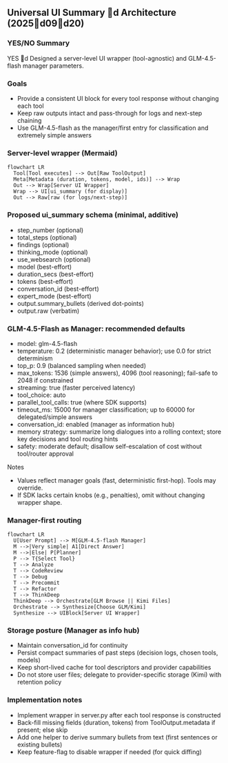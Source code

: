 ## Universal UI Summary d Architecture (2025d09d20)

### YES/NO Summary
YES d Designed a server-level UI wrapper (tool-agnostic) and GLM-4.5-flash manager parameters.

### Goals
- Provide a consistent UI block for every tool response without changing each tool
- Keep raw outputs intact and pass-through for logs and next-step chaining
- Use GLM-4.5-flash as the manager/first entry for classification and extremely simple answers

### Server-level wrapper (Mermaid)
```mermaid
flowchart LR
  Tool[Tool executes] --> Out[Raw ToolOutput]
  Meta[Metadata (duration, tokens, model, ids)] --> Wrap
  Out --> Wrap[Server UI Wrapper]
  Wrap --> UI[ui_summary (for display)]
  Out --> Raw[raw (for logs/next-step)]
```

### Proposed ui_summary schema (minimal, additive)
- step_number (optional)
- total_steps (optional)
- findings (optional)
- thinking_mode (optional)
- use_websearch (optional)
- model (best-effort)
- duration_secs (best-effort)
- tokens (best-effort)
- conversation_id (best-effort)
- expert_mode (best-effort)
- output.summary_bullets (derived dot-points)
- output.raw (verbatim)

### GLM-4.5-Flash as Manager: recommended defaults
- model: glm-4.5-flash
- temperature: 0.2 (deterministic manager behavior); use 0.0 for strict determinism
- top_p: 0.9 (balanced sampling when needed)
- max_tokens: 1536 (simple answers), 4096 (tool reasoning); fail-safe to 2048 if constrained
- streaming: true (faster perceived latency)
- tool_choice: auto
- parallel_tool_calls: true (where SDK supports)
- timeout_ms: 15000 for manager classification; up to 60000 for delegated/simple answers
- conversation_id: enabled (manager as information hub)
- memory strategy: summarize long dialogues into a rolling context; store key decisions and tool routing hints
- safety: moderate default; disallow self-escalation of cost without tool/router approval

Notes
- Values reflect manager goals (fast, deterministic first-hop). Tools may override.
- If SDK lacks certain knobs (e.g., penalties), omit without changing wrapper shape.

### Manager-first routing
```mermaid
flowchart LR
  U[User Prompt] --> M[GLM-4.5-flash Manager]
  M -->|Very simple| A1[Direct Answer]
  M -->|Else| P[Planner]
  P --> T{Select Tool}
  T --> Analyze
  T --> CodeReview
  T --> Debug
  T --> Precommit
  T --> Refactor
  T --> ThinkDeep
  ThinkDeep --> Orchestrate[GLM Browse || Kimi Files]
  Orchestrate --> Synthesize[Choose GLM/Kimi]
  Synthesize --> UIBlock[Server UI Wrapper]
```

### Storage posture (Manager as info hub)
- Maintain conversation_id for continuity
- Persist compact summaries of past steps (decision logs, chosen tools, models)
- Keep short-lived cache for tool descriptors and provider capabilities
- Do not store user files; delegate to provider-specific storage (Kimi) with retention policy

### Implementation notes
- Implement wrapper in server.py after each tool response is constructed
- Back-fill missing fields (duration, tokens) from ToolOutput.metadata if present; else skip
- Add one helper to derive summary bullets from text (first sentences or existing bullets)
- Keep feature-flag to disable wrapper if needed (for quick diffing)

